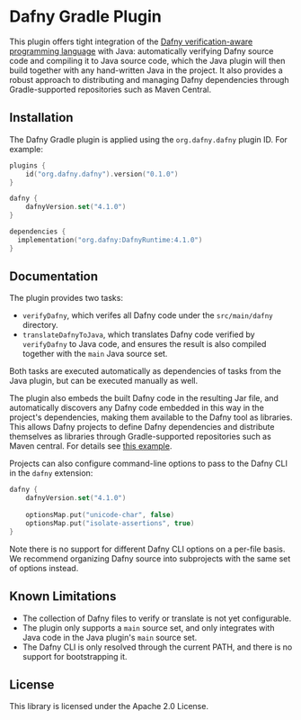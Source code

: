# Dafny Gradle Plugin

This plugin offers tight integration of the 
[Dafny verification-aware programming language](httsp://dafny.org) with Java:
automatically verifying Dafny source code and compiling it to Java source code,
which the Java plugin will then build together with any hand-written Java in the project.
It also provides a robust approach to distributing and managing Dafny dependencies
through Gradle-supported repositories such as Maven Central.

## Installation

The Dafny Gradle plugin is applied using the `org.dafny.dafny` plugin ID.
For example:

```kotlin
plugins {
    id("org.dafny.dafny").version("0.1.0")
}

dafny {
    dafnyVersion.set("4.1.0")
}

dependencies {
  implementation("org.dafny:DafnyRuntime:4.1.0")
}

```

## Documentation

The plugin provides two tasks:

* `verifyDafny`, which verifes all Dafny code under the
  `src/main/dafny` directory.
* `translateDafnyToJava`, which translates Dafny code
  verified by `verifyDafny`
  to Java code, and ensures the result is also compiled
  together with the `main` Java source set.

Both tasks are executed automatically as dependencies of tasks
from the Java plugin, but can be executed manually as well.

The plugin also embeds the built Dafny code in the resulting Jar file,
and automatically discovers any Dafny code embedded in this way
in the project's dependencies, making them available to the Dafny tool as libraries.
This allows Dafny projects to define Dafny dependencies and distribute
themselves as libraries through Gradle-supported repositories such as Maven central.
For details see [this example](examples/multi-project/).

Projects can also configure command-line options to pass to the Dafny CLI
in the `dafny` extension:

```kotlin
dafny {
    dafnyVersion.set("4.1.0")
  
    optionsMap.put("unicode-char", false)
    optionsMap.put("isolate-assertions", true)
}
```

Note there is no support for different Dafny CLI options on a per-file basis.
We recommend organizing Dafny source into subprojects with the same set of options instead.

## Known Limitations

* The collection of Dafny files to verify or translate is not yet configurable.
* The plugin only supports a `main` source set, and only integrates with Java code in the Java plugin's `main` source set.
* The Dafny CLI is only resolved through the current PATH, and there is no support for bootstrapping it.

## License

This library is licensed under the Apache 2.0 License. 
